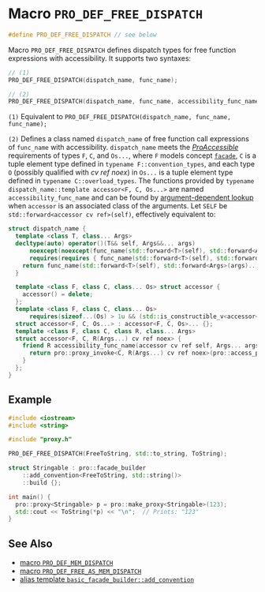 # Macro `PRO_DEF_FREE_DISPATCH`

```cpp
#define PRO_DEF_FREE_DISPATCH // see below
```

Macro `PRO_DEF_FREE_DISPATCH` defines dispatch types for free function expressions with accessibility. It supports two syntaxes:

```cpp
// (1)
PRO_DEF_FREE_DISPATCH(dispatch_name, func_name);

// (2)
PRO_DEF_FREE_DISPATCH(dispatch_name, func_name, accessibility_func_name);
```

`(1)` Equivalent to `PRO_DEF_FREE_DISPATCH(dispatch_name, func_name, func_name);`

`(2)` Defines a class named `dispatch_name` of free function call expressions of `func_name` with accessibility. `dispatch_name` meets the [*ProAccessible*](ProAccessible.md) requirements of types `F`, `C`, and `Os...`, where `F` models concept [`facade`](facade.md), `C` is a tuple element type defined in `typename F::convention_types`, and each type `O` (possibly qualified with *cv ref noex*) in `Os...` is a tuple element type defined in `typename C::overload_types`. The functions provided by `typename dispatch_name::template accessor<F, C, Os...>` are named `accessibility_func_name` and can be found by [argument-dependent lookup](https://en.cppreference.com/w/cpp/language/adl) when `accessor` is an associated class of the arguments. Let `SELF` be `std::forward<accessor cv ref>(self)`, effectively equivalent to:

```cpp
struct dispatch_name {
  template <class T, class... Args>
  decltype(auto) operator()(T&& self, Args&&... args)
      noexcept(noexcept(func_name(std::forward<T>(self), std::forward<Args>(args)...)))
      requires(requires { func_name(std::forward<T>(self), std::forward<Args>(args)...); }) {
    return func_name(std::forward<T>(self), std::forward<Args>(args)...);
  }

  template <class F, class C, class... Os> struct accessor {
    accessor() = delete;
  };
  template <class F, class C, class... Os>
      requires(sizeof...(Os) > 1u && (std::is_constructible_v<accessor<F, C, Os>> && ...))
  struct accessor<F, C, Os...> : accessor<F, C, Os>... {};
  template <class F, class C, class R, class... Args>
  struct accessor<F, C, R(Args...) cv ref noex> {
    friend R accessibility_func_name(accessor cv ref self, Args... args) noex {
      return pro::proxy_invoke<C, R(Args...) cv ref noex>(pro::access_proxy<F>(SELF), std::forward<Args>(args)...);
    }
  };
}
```

## Example

```cpp
#include <iostream>
#include <string>

#include "proxy.h"

PRO_DEF_FREE_DISPATCH(FreeToString, std::to_string, ToString);

struct Stringable : pro::facade_builder
    ::add_convention<FreeToString, std::string()>
    ::build {};

int main() {
  pro::proxy<Stringable> p = pro::make_proxy<Stringable>(123);
  std::cout << ToString(*p) << "\n";  // Prints: "123"
}
```

## See Also

- [macro `PRO_DEF_MEM_DISPATCH`](PRO_DEF_MEM_DISPATCH.md)
- [macro `PRO_DEF_FREE_AS_MEM_DISPATCH`](PRO_DEF_FREE_AS_MEM_DISPATCH.md)
- [alias template `basic_facade_builder::add_convention`](basic_facade_builder/add_convention.md)
